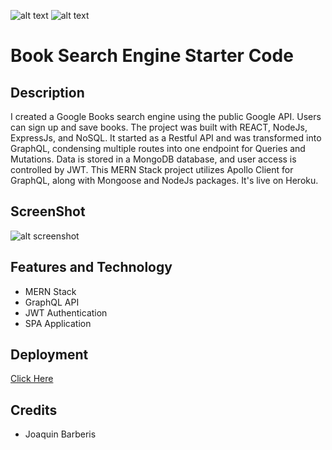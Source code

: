 
![alt text](https://img.shields.io/badge/License-GPLv2-brightgreen)
![alt text](https://img.shields.io/badge/Ver.-1.0.0-blue)
# Book Search Engine Starter Code

## Description

I created a Google Books search engine using the public Google API. Users can sign up and save books. The project was built with REACT, NodeJs, ExpressJs, and NoSQL. It started as a Restful API and was transformed into GraphQL, condensing multiple routes into one endpoint for Queries and Mutations. Data is stored in a MongoDB database, and user access is controlled by JWT. This MERN Stack project utilizes Apollo Client for GraphQL, along with Mongoose and NodeJs packages. It's live on Heroku.

## ScreenShot

![alt screenshot]()

## Features and Technology

- MERN Stack
- GraphQL API
- JWT Authentication
- SPA Application

  

## Deployment
[Click Here]()


## Credits

* Joaquin Barberis

